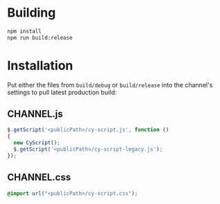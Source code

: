 # Building

```sh
npm install
npm run build:release
```

# Installation

Put either the files from `build/debug` or `build/release` into the channel's settings to pull latest production build:

## CHANNEL.js
```javascript
$.getScript('<publicPath>/cy-script.js', function ()
{
  new CyScript();
  $.getScript('<publicPath>/cy-script-legacy.js');
});
```

## CHANNEL.css
```css
@import url("<publicPath>/cy-script.css");
```